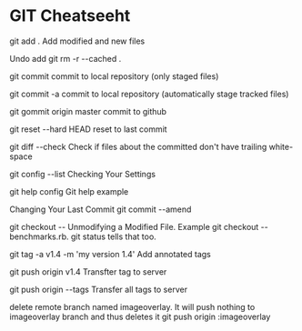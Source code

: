GIT Cheatseeht
==============

git add .
Add modified and new files

Undo add
git rm -r --cached .

git commit
commit to local repository (only staged files)

git commit -a
commit to local repository (automatically stage tracked files)

git gommit origin master
commit to github

git reset --hard HEAD
reset to last commit

git diff --check
Check if files about the committed don't have trailing white-space

git config --list
Checking Your Settings

git help config
Git help example

Changing Your Last Commit
git commit --amend

git checkout -- <file>
Unmodifying a Modified File. Example git checkout -- benchmarks.rb. git status tells that too.

git tag -a v1.4 -m 'my version 1.4'
Add annotated tags

git push origin v1.4
Transfter tag to server

git push origin --tags
Transfer all tags to server

delete remote branch named imageoverlay. It will push nothing to imageoverlay branch and thus deletes it
git push origin :imageoverlay